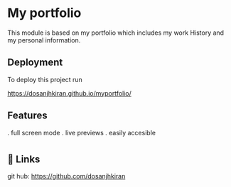 
# My portfolio

This module is based on my portfolio which includes my work History and my personal information.


## Deployment

To deploy this project run  

https://dosanjhkiran.github.io/myportfolio/

## Features
. full screen mode
. live previews
. easily accesible
#

## 🔗 Links
git hub: https://github.com/dosanjhkiran


